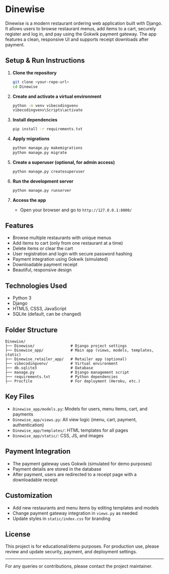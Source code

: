 # Dinewise

Dinewise is a modern restaurant ordering web application built with Django. It allows users to browse restaurant menus, add items to a cart, securely register and log in, and pay using the Gokwik payment gateway. The app features a clean, responsive UI and supports receipt downloads after payment.

## Setup & Run Instructions

1. **Clone the repository**
   ```bash
   git clone <your-repo-url>
   cd Dinewise
   ```

2. **Create and activate a virtual environment**
   ```bash
   python -m venv vibecodingvenv
   vibecodingvenv\Scripts\activate
   ```

3. **Install dependencies**
   ```bash
   pip install -r requirements.txt
   ```

4. **Apply migrations**
   ```bash
   python manage.py makemigrations
   python manage.py migrate
   ```

5. **Create a superuser (optional, for admin access)**
   ```bash
   python manage.py createsuperuser
   ```

6. **Run the development server**
   ```bash
   python manage.py runserver
   ```

7. **Access the app**
   - Open your browser and go to `http://127.0.0.1:8000/`

## Features

- Browse multiple restaurants with unique menus
- Add items to cart (only from one restaurant at a time)
- Delete items or clear the cart
- User registration and login with secure password hashing
- Payment integration using Gokwik (simulated)
- Downloadable payment receipt
- Beautiful, responsive design

## Technologies Used

- Python 3
- Django
- HTML5, CSS3, JavaScript
- SQLite (default, can be changed)

## Folder Structure

```
Dinewise/
├── Dinewise/                # Django project settings
├── Dinewise_app/            # Main app (views, models, templates, static)
├── Dinewise_retailer_app/   # Retailer app (optional)
├── vibecodingvenv/          # Virtual environment
├── db.sqlite3               # Database
├── manage.py                # Django management script
├── requirements.txt         # Python dependencies
├── Procfile                 # For deployment (Heroku, etc.)
```

## Key Files

- `Dinewise_app/models.py`: Models for users, menu items, cart, and payments
- `Dinewise_app/views.py`: All view logic (menu, cart, payment, authentication)
- `Dinewise_app/templates/`: HTML templates for all pages
- `Dinewise_app/static/`: CSS, JS, and images

## Payment Integration

- The payment gateway uses Gokwik (simulated for demo purposes)
- Payment details are stored in the database
- After payment, users are redirected to a receipt page with a downloadable receipt

## Customization

- Add new restaurants and menu items by editing templates and models
- Change payment gateway integration in `views.py` as needed
- Update styles in `static/index.css` for branding

## License

This project is for educational/demo purposes. For production use, please review and update security, payment, and deployment settings.

---

For any queries or contributions, please contact the project maintainer.
